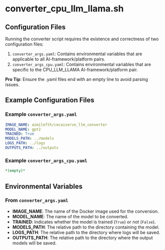 # converter_cpu_llm_llama.sh

## Configuration Files

Running the converter script requires the existence and correctness of two configuration files:
1. `converter_args.yaml`: Contains environmental variables that are applicable to all AI-framework/platform pairs.
2. `converter_args_cpu.yaml`: Contains environmental variables that are specific to the CPU_LLM_LLAMA AI-framework/platform pair.

**Pro Tip**: Ensure the .yaml files end with an empty line to avoid parsing issues.

## Example Configuration Files

### Example `converter_args.yaml`

```yaml
IMAGE_NAME: aimilefth/cecaiserve_llm_converter
MODEL_NAME: gpt2
TRAINED: True
MODELS_PATH: ../models
LOGS_PATH: ../logs
OUTPUTS_PATH: ../outputs


```

### Example `converter_args_cpu.yaml`

```yaml
*(empty)*

```

## Environmental Variables

### From `converter_args.yaml`

- **IMAGE_NAME**: The name of the Docker image used for the conversion.
- **MODEL_NAME**: The name of the model to be converted.
- **TRAINED**: Indicates whether the model is trained (`True`) or not (`False`).
- **MODELS_PATH**: The relative path to the directory containing the model.
- **LOGS_PATH**: The relative path to the directory where logs will be saved.
- **OUTPUTS_PATH**: The relative path to the directory where the output models will be saved.
